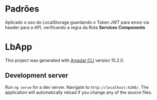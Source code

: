 # Padrões
Aplicado o uso do LocalStorage guardando o Token JWT para envio via header para a API, verificando a regra da Rota 
**Services**
**Components**

# LbApp

This project was generated with [Angular CLI](https://github.com/angular/angular-cli) version 15.2.0.

## Development server

Run `ng serve` for a dev server. Navigate to `http://localhost:4200/`. The application will automatically reload if you change any of the source files.

